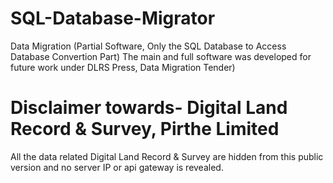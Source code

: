 # SQL-Database-Migrator
Data Migration (Partial Software, Only the SQL Database to Access Database Convertion Part) The main and full software was developed for future work under DLRS Press, Data Migration Tender) 

# Disclaimer towards- Digital Land Record & Survey, Pirthe Limited 
All the data related Digital Land Record & Survey are hidden from this public version and no server IP or api gateway is revealed. 
